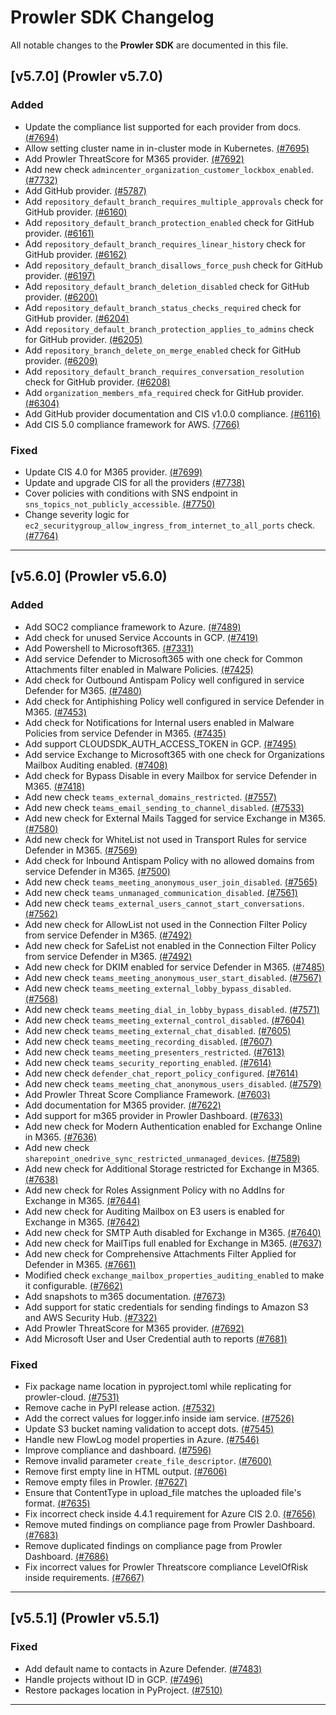 # Prowler SDK Changelog

All notable changes to the **Prowler SDK** are documented in this file.

## [v5.7.0] (Prowler v5.7.0)

### Added
- Update the compliance list supported for each provider from docs. [(#7694)](https://github.com/prowler-cloud/prowler/pull/7694)
- Allow setting cluster name in in-cluster mode in Kubernetes. [(#7695)](https://github.com/prowler-cloud/prowler/pull/7695)
- Add Prowler ThreatScore for M365 provider. [(#7692)](https://github.com/prowler-cloud/prowler/pull/7692)
- Add new check `admincenter_organization_customer_lockbox_enabled`. [(#7732)](https://github.com/prowler-cloud/prowler/pull/7732)
- Add GitHub provider. [(#5787)](https://github.com/prowler-cloud/prowler/pull/5787)
- Add `repository_default_branch_requires_multiple_approvals` check for GitHub provider. [(#6160)](https://github.com/prowler-cloud/prowler/pull/6160)
- Add `repository_default_branch_protection_enabled` check for GitHub provider. [(#6161)](https://github.com/prowler-cloud/prowler/pull/6161)
- Add `repository_default_branch_requires_linear_history` check for GitHub provider. [(#6162)](https://github.com/prowler-cloud/prowler/pull/6162)
- Add `repository_default_branch_disallows_force_push` check for GitHub provider. [(#6197)](https://github.com/prowler-cloud/prowler/pull/6197)
- Add `repository_default_branch_deletion_disabled` check for GitHub provider. [(#6200)](https://github.com/prowler-cloud/prowler/pull/6200)
- Add `repository_default_branch_status_checks_required` check for GitHub provider. [(#6204)](https://github.com/prowler-cloud/prowler/pull/6204)
- Add `repository_default_branch_protection_applies_to_admins` check for GitHub provider. [(#6205)](https://github.com/prowler-cloud/prowler/pull/6205)
- Add `repository_branch_delete_on_merge_enabled` check for GitHub provider. [(#6209)](https://github.com/prowler-cloud/prowler/pull/6209)
- Add `repository_default_branch_requires_conversation_resolution` check for GitHub provider. [(#6208)](https://github.com/prowler-cloud/prowler/pull/6208)
- Add `organization_members_mfa_required` check for GitHub provider. [(#6304)](https://github.com/prowler-cloud/prowler/pull/6304)
- Add GitHub provider documentation and CIS v1.0.0 compliance. [(#6116)](https://github.com/prowler-cloud/prowler/pull/6116)
- Add CIS 5.0 compliance framework for AWS. [(7766)](https://github.com/prowler-cloud/prowler/pull/7766)

### Fixed
- Update CIS 4.0 for M365 provider. [(#7699)](https://github.com/prowler-cloud/prowler/pull/7699)
- Update and upgrade CIS for all the providers [(#7738)](https://github.com/prowler-cloud/prowler/pull/7738)
- Cover policies with conditions with SNS endpoint in `sns_topics_not_publicly_accessible`. [(#7750)](https://github.com/prowler-cloud/prowler/pull/7750)
- Change severity logic for `ec2_securitygroup_allow_ingress_from_internet_to_all_ports` check. [(#7764)](https://github.com/prowler-cloud/prowler/pull/7764)

---

## [v5.6.0] (Prowler v5.6.0)

### Added

- Add SOC2 compliance framework to Azure. [(#7489)](https://github.com/prowler-cloud/prowler/pull/7489)
- Add check for unused Service Accounts in GCP. [(#7419)](https://github.com/prowler-cloud/prowler/pull/7419)
- Add Powershell to Microsoft365. [(#7331)](https://github.com/prowler-cloud/prowler/pull/7331)
- Add service Defender to Microsoft365 with one check for Common Attachments filter enabled in Malware Policies. [(#7425)](https://github.com/prowler-cloud/prowler/pull/7425)
- Add check for Outbound Antispam Policy well configured in service Defender for M365. [(#7480)](https://github.com/prowler-cloud/prowler/pull/7480)
- Add check for Antiphishing Policy well configured in service Defender in M365. [(#7453)](https://github.com/prowler-cloud/prowler/pull/7453)
- Add check for Notifications for Internal users enabled in Malware Policies from service Defender in M365. [(#7435)](https://github.com/prowler-cloud/prowler/pull/7435)
- Add support CLOUDSDK_AUTH_ACCESS_TOKEN in GCP. [(#7495)](https://github.com/prowler-cloud/prowler/pull/7495)
- Add service Exchange to Microsoft365 with one check for Organizations Mailbox Auditing enabled. [(#7408)](https://github.com/prowler-cloud/prowler/pull/7408)
- Add check for Bypass Disable in every Mailbox for service Defender in M365. [(#7418)](https://github.com/prowler-cloud/prowler/pull/7418)
- Add new check `teams_external_domains_restricted`. [(#7557)](https://github.com/prowler-cloud/prowler/pull/7557)
- Add new check `teams_email_sending_to_channel_disabled`. [(#7533)](https://github.com/prowler-cloud/prowler/pull/7533)
- Add new check for External Mails Tagged for service Exchange in M365. [(#7580)](https://github.com/prowler-cloud/prowler/pull/7580)
- Add new check for WhiteList not used in Transport Rules for service Defender in M365. [(#7569)](https://github.com/prowler-cloud/prowler/pull/7569)
- Add check for Inbound Antispam Policy with no allowed domains from service Defender in M365. [(#7500)](https://github.com/prowler-cloud/prowler/pull/7500)
- Add new check `teams_meeting_anonymous_user_join_disabled`. [(#7565)](https://github.com/prowler-cloud/prowler/pull/7565)
- Add new check `teams_unmanaged_communication_disabled`. [(#7561)](https://github.com/prowler-cloud/prowler/pull/7561)
- Add new check `teams_external_users_cannot_start_conversations`. [(#7562)](https://github.com/prowler-cloud/prowler/pull/7562)
- Add new check for AllowList not used in the Connection Filter Policy from service Defender in M365. [(#7492)](https://github.com/prowler-cloud/prowler/pull/7492)
- Add new check for SafeList not enabled in the Connection Filter Policy from service Defender in M365. [(#7492)](https://github.com/prowler-cloud/prowler/pull/7492)
- Add new check for DKIM enabled for service Defender in M365. [(#7485)](https://github.com/prowler-cloud/prowler/pull/7485)
- Add new check `teams_meeting_anonymous_user_start_disabled`. [(#7567)](https://github.com/prowler-cloud/prowler/pull/7567)
- Add new check `teams_meeting_external_lobby_bypass_disabled`. [(#7568)](https://github.com/prowler-cloud/prowler/pull/7568)
- Add new check `teams_meeting_dial_in_lobby_bypass_disabled`. [(#7571)](https://github.com/prowler-cloud/prowler/pull/7571)
- Add new check `teams_meeting_external_control_disabled`. [(#7604)](https://github.com/prowler-cloud/prowler/pull/7604)
- Add new check `teams_meeting_external_chat_disabled`. [(#7605)](https://github.com/prowler-cloud/prowler/pull/7605)
- Add new check `teams_meeting_recording_disabled`. [(#7607)](https://github.com/prowler-cloud/prowler/pull/7607)
- Add new check `teams_meeting_presenters_restricted`. [(#7613)](https://github.com/prowler-cloud/prowler/pull/7613)
- Add new check `teams_security_reporting_enabled`. [(#7614)](https://github.com/prowler-cloud/prowler/pull/7614)
- Add new check `defender_chat_report_policy_configured`. [(#7614)](https://github.com/prowler-cloud/prowler/pull/7614)
- Add new check `teams_meeting_chat_anonymous_users_disabled`. [(#7579)](https://github.com/prowler-cloud/prowler/pull/7579)
- Add Prowler Threat Score Compliance Framework. [(#7603)](https://github.com/prowler-cloud/prowler/pull/7603)
- Add documentation for M365 provider. [(#7622)](https://github.com/prowler-cloud/prowler/pull/7622)
- Add support for m365 provider in Prowler Dashboard. [(#7633)](https://github.com/prowler-cloud/prowler/pull/7633)
- Add new check for Modern Authentication enabled for Exchange Online in M365. [(#7636)](https://github.com/prowler-cloud/prowler/pull/7636)
- Add new check `sharepoint_onedrive_sync_restricted_unmanaged_devices`. [(#7589)](https://github.com/prowler-cloud/prowler/pull/7589)
- Add new check for Additional Storage restricted for Exchange in M365. [(#7638)](https://github.com/prowler-cloud/prowler/pull/7638)
- Add new check for Roles Assignment Policy with no AddIns for Exchange in M365. [(#7644)](https://github.com/prowler-cloud/prowler/pull/7644)
- Add new check for Auditing Mailbox on E3 users is enabled for Exchange in M365. [(#7642)](https://github.com/prowler-cloud/prowler/pull/7642)
- Add new check for SMTP Auth disabled for Exchange in M365. [(#7640)](https://github.com/prowler-cloud/prowler/pull/7640)
- Add new check for MailTips full enabled for Exchange in M365. [(#7637)](https://github.com/prowler-cloud/prowler/pull/7637)
- Add new check for Comprehensive Attachments Filter Applied for Defender in M365. [(#7661)](https://github.com/prowler-cloud/prowler/pull/7661)
- Modified check `exchange_mailbox_properties_auditing_enabled` to make it configurable. [(#7662)](https://github.com/prowler-cloud/prowler/pull/7662)
- Add snapshots to m365 documentation. [(#7673)](https://github.com/prowler-cloud/prowler/pull/7673)
- Add support for static credentials for sending findings to Amazon S3 and AWS Security Hub. [(#7322)](https://github.com/prowler-cloud/prowler/pull/7322)
- Add Prowler ThreatScore for M365 provider. [(#7692)](https://github.com/prowler-cloud/prowler/pull/7692)
- Add Microsoft User and User Credential auth to reports [(#7681)](https://github.com/prowler-cloud/prowler/pull/7681)

### Fixed

- Fix package name location in pyproject.toml while replicating for prowler-cloud. [(#7531)](https://github.com/prowler-cloud/prowler/pull/7531)
- Remove cache in PyPI release action. [(#7532)](https://github.com/prowler-cloud/prowler/pull/7532)
- Add the correct values for logger.info inside iam service. [(#7526)](https://github.com/prowler-cloud/prowler/pull/7526)
- Update S3 bucket naming validation to accept dots. [(#7545)](https://github.com/prowler-cloud/prowler/pull/7545)
- Handle new FlowLog model properties in Azure. [(#7546)](https://github.com/prowler-cloud/prowler/pull/7546)
- Improve compliance and dashboard. [(#7596)](https://github.com/prowler-cloud/prowler/pull/7596)
- Remove invalid parameter `create_file_descriptor`. [(#7600)](https://github.com/prowler-cloud/prowler/pull/7600)
- Remove first empty line in HTML output. [(#7606)](https://github.com/prowler-cloud/prowler/pull/7606)
- Remove empty files in Prowler. [(#7627)](https://github.com/prowler-cloud/prowler/pull/7627)
- Ensure that ContentType in upload_file matches the uploaded file's format. [(#7635)](https://github.com/prowler-cloud/prowler/pull/7635)
- Fix incorrect check inside 4.4.1 requirement for Azure CIS 2.0. [(#7656)](https://github.com/prowler-cloud/prowler/pull/7656)
- Remove muted findings on compliance page from Prowler Dashboard. [(#7683)](https://github.com/prowler-cloud/prowler/pull/7683)
- Remove duplicated findings on compliance page from Prowler Dashboard. [(#7686)](https://github.com/prowler-cloud/prowler/pull/7686)
- Fix incorrect values for Prowler Threatscore compliance LevelOfRisk inside requirements. [(#7667)](https://github.com/prowler-cloud/prowler/pull/7667)

---

## [v5.5.1] (Prowler v5.5.1)

### Fixed

- Add default name to contacts in Azure Defender. [(#7483)](https://github.com/prowler-cloud/prowler/pull/7483)
- Handle projects without ID in GCP. [(#7496)](https://github.com/prowler-cloud/prowler/pull/7496)
- Restore packages location in PyProject. [(#7510)](https://github.com/prowler-cloud/prowler/pull/7510)

---
